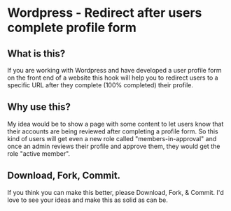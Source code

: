 # Wordpress - Redirect after users complete profile form

## What is this?

If you are working with Wordpress and have developed a user profile form on the front end of a website this hook will help you to redirect users to a specific URL after they complete (100% completed) their profile.

## Why use this?
My idea would be to show a page with some content to let users know that their accounts are being reviewed after completing a profile form. So this kind of users will get even a new role called "members-in-approval" and once an admin reviews their profile and approve them, they would get the role "active member".

## Download, Fork, Commit.
If you think you can make this better, please Download, Fork, & Commit. I'd love to see your ideas and make this as solid as can be.
